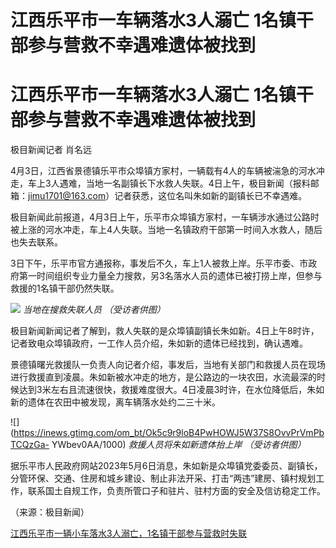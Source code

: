 # 江西乐平市一车辆落水3人溺亡 1名镇干部参与营救不幸遇难遗体被找到

# 江西乐平市一车辆落水3人溺亡 1名镇干部参与营救不幸遇难遗体被找到

极目新闻记者 肖名远

4月3日，江西省景德镇乐平市众埠镇方家村，一辆载有4人的车辆被湍急的河水冲走，车上3人遇难，当地一名副镇长下水救人失联。4日上午，极目新闻（报料邮箱：jimu1701@163.com）记者获悉，这位名叫朱如新的副镇长已不幸遇难。

极目新闻此前报道，4月3日上午，乐平市众埠镇方家村，一车辆涉水通过公路时被上涨的河水冲走，车上4人失联。当地一名镇政府干部第一时间入水救人，随后也失去联系。

3日下午，乐平市官方通报称，事发后不久，车上1人被救上岸。乐平市委、市政府第一时间组织专业力量全力搜救，另3名落水人员的遗体已被打捞上岸，但参与救援的1名镇干部仍然失联。

![](https://inews.gtimg.com/om_bt/Ol4BSTp61omp2yBHR2OXicHwgZoFE3FtklMj6zoRRqOKMAA/1000)
_当地在搜救失联人员 （受访者供图）_

极目新闻新闻记者了解到，救人失联的是众埠镇副镇长朱如新。4日上午8时许，记者致电众埠镇政府，一工作人员介绍，朱如新的遗体已经找到，确认遇难。

景德镇曙光救援队一负责人向记者介绍，事发后，当地有关部门和救援人员在现场进行救援直到凌晨。朱如新被水冲走的地方，是公路边的一块农田，水流最深的时候达到3米左右且流速很快，救援难度很大。4日凌晨3时许，在水位降低后，朱如新的遗体在农田中被发现，离车辆落水处约二三十米。

![](https://inews.gtimg.com/om_bt/Ok5c9r9loB4PwHOWJ5W37S8OvvPrVmPbTCQzGa-
YWbev0AA/1000) _救援人员将朱如新遗体抬上岸 （受访者供图）_

据乐平市人民政府网站2023年5月6日消息，朱如新是众埠镇党委委员、副镇长，分管环保、交通、住房和城乡建设、制止非法开采、打击“两违”建房、镇村规划工作，联系国土自规工作，负责所管口子和驻片、驻村方面的安全及信访稳定工作。

（来源：极目新闻）

[江西乐平市一辆小车落水3人溺亡，1名镇干部参与营救时失联](https://news.qq.com/rain/a/20240403A0749I00)

